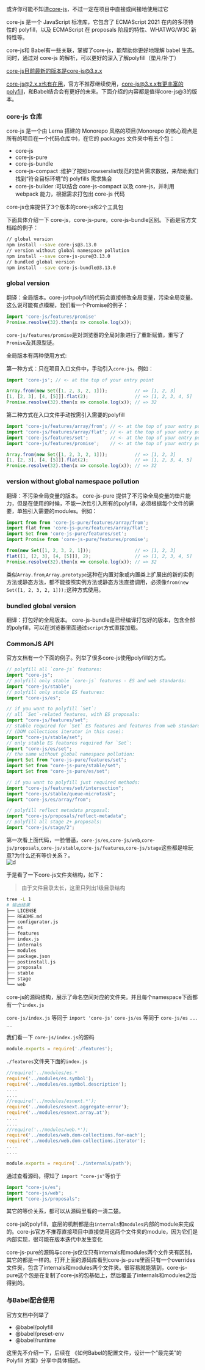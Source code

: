 <!--
 * @Desc: 
 * @FilePath: /tutor-babel/docs/md/core-js.md
 * @Author: liujianwei1
 * @Date: 2021-05-26 11:29:43
 * @LastEditors: liujianwei1
 * @Reference Desc: 
-->
或许你可能不知道[core-js](https://github.com/zloirock/core-js)，不过一定在项目中直接或间接地使用过它

core-js 是一个 JavaScript 标准库，它包含了 ECMAScript 2021 在内的多项特性的 polyfill，以及 ECMAScript 在 proposals 阶段的特性、WHATWG/W3C 新特性等。

core-js和 Babel有一些关联，掌握了core-js，能帮助你更好地理解 babel 生态。同时，通过对 core-js 的解析，可以更好的深入了解polyfill（垫片/补丁）

core-js目前最新的版本是core-js@3.x.x

core-js@2.x.x也有在用，官方不推荐继续使用，core-js@3.x.x有更丰富的polyfill，和Babel结合会有更好的未来。下面介绍的内容都是值得core-js@3的版本。

### core-js 仓库
core-js 是一个由 Lerna 搭建的 Monorepo 风格的项目(Monorepo 的核心观点是所有的项目在一个代码仓库中)，在它的 packages 文件夹中有五个包：
- core-js
- core-js-pure 
- core-js-bundle 
- core-js-compact :维护了按照browserslist规范的垫片需求数据，来帮助我们找到“符合目标环境”的 polyfills 需求集合
- core-js-builder :可以结合 core-js-compact 以及 core-js，并利用 webpack 能力，根据需求打包出 core-js 代码

core-js仓库提供了3个版本的core-js和2个工具包

下面具体介绍一下 core-js，core-js-pure，core-js-bundle区别。下面是官方文档给的例子：

```bash
// global version
npm install --save core-js@3.13.0
// version without global namespace pollution
npm install --save core-js-pure@3.13.0
// bundled global version
npm install --save core-js-bundle@3.13.0
```
### global version
翻译：全局版本。core-js中polyfill的代码会直接修改全局变量，污染全局变量。这么说可能有点模糊，我们看一个Promise的例子：

```javascript
import 'core-js/features/promise'
Promise.resolve(32).then(x => console.log(x));
```
`core-js/features/promise`是对浏览器的全局对象进行了重新赋值，重写了`Promise`及其原型链。

全局版本有两种使用方式:

第一种方式：只在项目入口文件中，手动引入`core-js`。例如：
```javascript
import 'core-js'; // <- at the top of your entry point

Array.from(new Set([1, 2, 3, 2, 1]));          // => [1, 2, 3]
[1, [2, 3], [4, [5]]].flat(2);                 // => [1, 2, 3, 4, 5]
Promise.resolve(32).then(x => console.log(x)); // => 32
```

第二种方式在入口文件手动按需引入需要的polyfill
```javascript
import 'core-js/features/array/from'; // <- at the top of your entry point
import 'core-js/features/array/flat'; // <- at the top of your entry point
import 'core-js/features/set';        // <- at the top of your entry point
import 'core-js/features/promise';    // <- at the top of your entry point

Array.from(new Set([1, 2, 3, 2, 1]));          // => [1, 2, 3]
[1, [2, 3], [4, [5]]].flat(2);                 // => [1, 2, 3, 4, 5]
Promise.resolve(32).then(x => console.log(x)); // => 32
```

### version without global namespace pollution
翻译：不污染全局变量的版本。 core-js-pure 提供了不污染全局变量的垫片能力，但是在使用的时候，不能一次性引入所有的polyfill，必须根据每个文件的需要，单独引入需要的modules。例如：
```javascript
import from from 'core-js-pure/features/array/from';
import flat from 'core-js-pure/features/array/flat';
import Set from 'core-js-pure/features/set';
import Promise from 'core-js-pure/features/promise';

from(new Set([1, 2, 3, 2, 1]));                // => [1, 2, 3]
flat([1, [2, 3], [4, [5]]], 2);                // => [1, 2, 3, 4, 5]
Promise.resolve(32).then(x => console.log(x)); // => 32
```
 类似`Array.from`,`Array.prototype`这种在内置对象或内置类上扩展出的新的实例方法或静态方法，都不能按照实例方法或静态方法直接调用，必须像`from(new Set([1, 2, 3, 2, 1]));`这种方式使用。

### bundled global version
翻译：打包好的全局版本。 core-js-bundle是已经编译打包好的版本，包含全部的polyfill，可以在浏览器里面通过`script`方式直接加载。


### CommonJS API
官方文档有一个下面的例子。列举了很多core-js使用polyfill的方式。
```javascript
// polyfill all `core-js` features:
import "core-js";
// polyfill only stable `core-js` features - ES and web standards:
import "core-js/stable";
// polyfill only stable ES features:
import "core-js/es";

// if you want to polyfill `Set`:
// all `Set`-related features, with ES proposals:
import "core-js/features/set";
// stable required for `Set` ES features and features from web standards
// (DOM collections iterator in this case):
import "core-js/stable/set";
// only stable ES features required for `Set`:
import "core-js/es/set";
// the same without global namespace pollution:
import Set from "core-js-pure/features/set";
import Set from "core-js-pure/stable/set";
import Set from "core-js-pure/es/set";

// if you want to polyfill just required methods:
import "core-js/features/set/intersection";
import "core-js/stable/queue-microtask";
import "core-js/es/array/from";

// polyfill reflect metadata proposal:
import "core-js/proposals/reflect-metadata";
// polyfill all stage 2+ proposals:
import "core-js/stage/2";
```

第一次看上面代码，一脸懵逼，`core-js/es`,`core-js/web`,`core-js/proposals`,`core-js/stable`,`core-js/features`,`core-js/stage`这些都是啥玩意?为什么还有等价关系？。  
![d](../_media/why.jpeg)

于是看了一下core-js文件夹结构，如下：  
> 由于文件目录太长，这里只列出1级目录结构 

```bash
tree -L 1
# 输出结果
├── LICENSE
├── README.md
├── configurator.js
├── es
├── features
├── index.js
├── internals
├── modules
├── package.json
├── postinstall.js
├── proposals
├── stable
├── stage
└── web
```
core-js的源码结构，展示了命名空间对应的文件夹。并且每个namespace下面都有一个`index.js`

`core-js/index.js` 等同于 `import 'core-js'`
`core-js/es` 等同于 `core-js/es`
.....
....


我们看一下 `core-js/index.js`的源码
```javascript
module.exports = require('./features');
```
`./features`文件夹下面的`index.js`
```javascript
//require('../modules/es.*
require('../modules/es.symbol');
require('../modules/es.symbol.description');
....
....
//require('../modules/esnext.*');
require('../modules/esnext.aggregate-error');
require('../modules/esnext.array.at');
....
....
//require('../modules/web.*');
require('../modules/web.dom-collections.for-each');
require('../modules/web.dom-collections.iterator');
....
....

module.exports = require('../internals/path');
```
通过查看源码，得知了 `import "core-js"`等价于
```javascript
import "core-js/es";
import "core-js/web";
import "core-js/proposals";
```
其它的等价关系，都可以从源码里看的一清二楚。

core-js的polyfill，底层的机制都是由`internals`和`modules`内部的module来完成的。core-js官方不推荐直接项目中直接使用这两个文件夹的module，因为它们是内部实现，很可能在版本迭代中发生变化


core-js-pure的源码与core-js仅仅只有internals和modules两个文件夹有区别，其它的都是一样的。打开上面的源码库看到core-js-pure里面只有一个overrides文件夹，包含了internals和modules两个文件夹。很容易就能猜到，core-js-pure这个包是在复制了core-js的包基础上，然后覆盖了internals和modules之后得到的。

### 与Babel配合使用
官方文档中列举了
- @babel/polyfill
- @babel/preset-env
- @babel/runtime

这里先不介绍一下，后续在 《如何Babel的配置文件，设计一个“最完美”的 Polyfill 方案》分享中具体描述。



